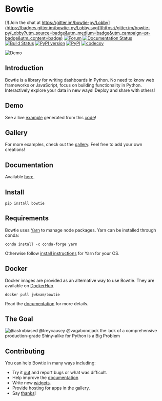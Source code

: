 # Bowtie

[![Join the chat at https://gitter.im/bowtie-py/Lobby](https://badges.gitter.im/bowtie-py/Lobby.svg)](https://gitter.im/bowtie-py/Lobby?utm_source=badge&utm_medium=badge&utm_campaign=pr-badge&utm_content=badge)
[![Forum](https://img.shields.io/badge/-Google%20Group-blue.svg)](https://groups.google.com/forum/#!forum/bowtie-py)
[![Documentation Status](https://readthedocs.org/projects/bowtie-py/badge/?version=latest)](http://bowtie-py.readthedocs.io/en/latest/?badge=latest)
[![Build Status](https://travis-ci.org/jwkvam/bowtie.svg?branch=master)](https://travis-ci.org/jwkvam/bowtie)
[![PyPI version](https://badge.fury.io/py/bowtie.svg)](https://badge.fury.io/py/bowtie)
[![PyPI](https://img.shields.io/pypi/pyversions/bowtie.svg)](https://pypi.python.org/pypi/bowtie/)
[![codecov](https://codecov.io/gh/jwkvam/bowtie/branch/master/graph/badge.svg)](https://codecov.io/gh/jwkvam/bowtie)

![Demo](https://cloud.githubusercontent.com/assets/86304/20045988/69e5678a-a45a-11e6-853b-7f60a615c9da.gif)

## Introduction

Bowtie is a library for writing dashboards in Python.
No need to know web frameworks or JavaScript, focus on building functionality in Python.
Interactively explore your data in new ways!
Deploy and share with others!

## Demo

See a live [example](https://bowtie-demo.herokuapp.com/) generated from this [code](https://github.com/jwkvam/bowtie-demo/blob/master/example.py)!

## Gallery

For more examples, check out the [gallery](https://github.com/jwkvam/bowtie/wiki/Gallery). Feel free to add your own creations!

## Documentation

Available [here](https://bowtie-py.readthedocs.io/en/latest/).

## Install

```
pip install bowtie
```

## Requirements

Bowtie uses [Yarn](https://yarnpkg.com) to manage node packages.
Yarn can be installed through conda:
```
conda install -c conda-forge yarn
```
Otherwise follow [install instructions](https://yarnpkg.com/en/docs/install) for Yarn for your OS.

## Docker

Docker images are provided as an alternative way to use Bowtie.
They are available on [DockerHub](https://hub.docker.com/r/jwkvam/bowtie/).

```
docker pull jwkvam/bowtie
```

Read the [documentation](https://bowtie-py.readthedocs.io/en/latest/docker.html) for more details.

## The Goal

![@astrobiased @treycausey @vagabondjack the lack of a comprehensive production-grade Shiny-alike for Python is a Big Problem](https://cloud.githubusercontent.com/assets/86304/18606859/8ced55a6-7c70-11e6-8b5e-fba0ffcd78da.png)

## Contributing

You can help Bowtie in many ways including:
- Try it [out](http://bowtie-py.readthedocs.io/en/latest/quickstart.html) and report bugs or what was difficult.
- Help improve the [documentation](https://github.com/jwkvam/bowtie/tree/master/doc).
- Write new [widgets](http://bowtie-py.readthedocs.io/en/latest/newcomponents.html).
- Provide hosting for apps in the gallery.
- Say [thanks](https://saythanks.io/to/jwkvam)!
